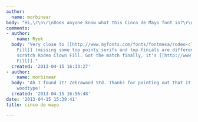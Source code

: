 ```yaml
---
author:
  name: morbinear
body: "Hi,\r\n\r\nDoes anyone know what this Cinco de Mayo font is?\r\n\r\nThanks![img:sites/default/files/old-images/cinco-de-mayo_5831.jpg]"
comments:
- author:
    name: Ryuk
  body: "Very close to [[http://www.myfonts.com/fonts/fontmesa/rodeo-clown|Rodeo Clown
    Fill]] (missing some top pointy serifs and top finials are different too)\r\n\r\nEDIT:
    scratch Rodeo Clown Fill. Got the match finally, it's [[http://www.myfonts.com/fonts/adobe/zebrawood|Zebrawood
    Fill]]."
  created: '2013-04-15 16:33:27'
- author:
    name: morbinear
  body: 'Ah I found it! Zebrawood Std. Thanks for pointing out that it is a western
    woodtype! '
  created: '2013-04-15 16:56:48'
date: '2013-04-15 15:39:41'
title: cinco de mayo

---
```

